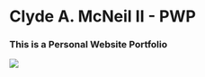 # Clyde A. McNeil II - PWP

### **This is a Personal Website Portfolio**

![](public_html/media/cmc25screenshot.png)